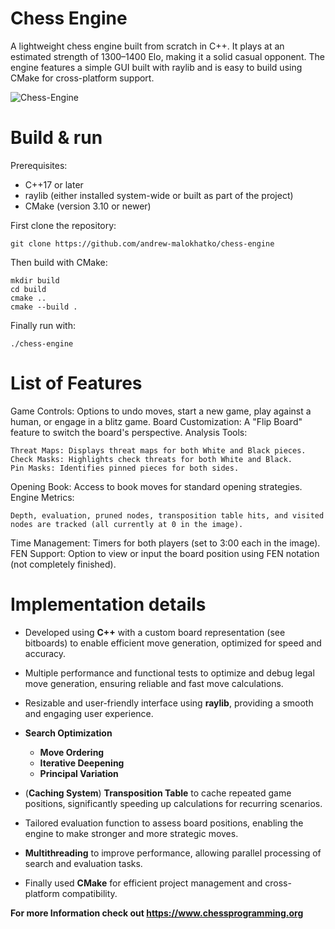 # Chess Engine

A lightweight chess engine built from scratch in C++. It plays at an estimated strength of 1300–1400 Elo, making it a solid casual opponent.
The engine features a simple GUI built with raylib and is easy to build using CMake for cross-platform support.

![Chess-Engine](https://github.com/user-attachments/assets/a06b4ad3-32a0-4fb9-8ce9-e39a60247188)


# Build & run
Prerequisites:
- C++17 or later
- raylib (either installed system-wide or built as part of the project)
- CMake (version 3.10 or newer)

First clone the repository:
```
git clone https://github.com/andrew-malokhatko/chess-engine
```

Then build with CMake:
```
mkdir build
cd build
cmake ..
cmake --build .
```

Finally run with:
```
./chess-engine
```

# List of Features
Game Controls: Options to undo moves, start a new game, play against a human, or engage in a blitz game.
Board Customization: A "Flip Board" feature to switch the board's perspective.
Analysis Tools:

    Threat Maps: Displays threat maps for both White and Black pieces.
    Check Masks: Highlights check threats for both White and Black.
    Pin Masks: Identifies pinned pieces for both sides.

Opening Book: Access to book moves for standard opening strategies.
Engine Metrics:

    Depth, evaluation, pruned nodes, transposition table hits, and visited nodes are tracked (all currently at 0 in the image).

Time Management: Timers for both players (set to 3:00 each in the image).
FEN Support: Option to view or input the board position using FEN notation (not completely finished).

# Implementation details

- Developed using **C++** with a custom board representation (see bitboards) to enable efficient move generation, optimized for speed and accuracy.

- Multiple performance and functional tests to optimize and debug legal move generation, ensuring reliable and fast move calculations.

- Resizable and user-friendly interface using **raylib**, providing a smooth and engaging user experience.

- **Search Optimization**  
  - **Move Ordering**  
  - **Iterative Deepening**  
  - **Principal Variation**  

- (**Caching System**) **Transposition Table** to cache repeated game positions, significantly speeding up calculations for recurring scenarios.

- Tailored evaluation function to assess board positions, enabling the engine to make stronger and more strategic moves.

- **Multithreading** to improve performance, allowing parallel processing of search and evaluation tasks.

- Finally used **CMake** for efficient project management and cross-platform compatibility.

**For more Information check out https://www.chessprogramming.org**
